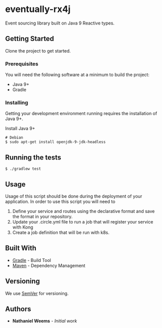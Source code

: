 # eventually-rx4j
Event sourcing library built on Java 9 Reactive types.

## Getting Started

Clone the project to get started.

### Prerequisites

You will need the following software at a minimum to build the project:

* Java 9+
* Gradle

### Installing

Getting your development environment running requires the installation of Java 9+.

Install Java 9+

```
# Debian
$ sudo apt-get install openjdk-9-jdk-headless
```

## Running the tests

```
$ ./gradlew test
```

## Usage

Usage of this script should be done during the deployment of your application. In order to use this script you will need to
1. Define your service and routes using the declarative format and save the format in your repository.
2. Update your .circle.yml file to run a job that will register your service with Kong
3. Create a job definition that will be run with k8s.

## Built With

* [Gradle](https://gradle.org/) - Build Tool
* [Maven](https://maven.apache.org/) - Dependency Management

## Versioning

We use [SemVer](http://semver.org/) for versioning. 

## Authors

* **Nathaniel Weems** - *Initial work*
